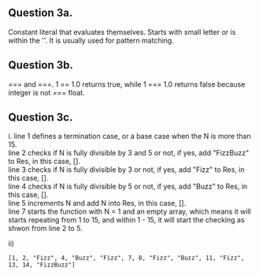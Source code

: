 ## Question 3a. 
Constant literal that evaluates themselves.
    Starts with small letter or is within the ''. It is usually used for pattern matching.

## Question 3b. 
=== and ===. 1 == 1.0 returns true, while 1 === 1.0 returns false because integer is not === float. 

## Question 3c. 
i.
line 1 defines a termination case, or a base case when the N is more than 15. 
<br>
line 2 checks if N is fully divisible by 3 and 5 or not, if yes, add "FizzBuzz" to Res, in this case, [].
<br>
line 3 checks if N is fully divisible by 3 or not, if yes, add "Fizz" to Res, in this case, [].
<br>
line 4 checks if N is fully divisible by 5 or not, if yes, add "Buzz" to Res, in this case, [].
<br>
line 5 increments N and add N into Res, in this case, []. 
<br>
line 7 starts the function with N = 1 and an empty array, which means it will starts repeating from 1 to 15,
and within 1 - 15, it will start the checking as shwon from line 2 to 5. 

ii) 
```
[1, 2, "Fizz", 4, "Buzz", "Fizz", 7, 8, "Fizz", "Buzz", 11, "Fizz", 13, 14, "FizzBuzz"]
```